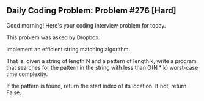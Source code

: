 ## Daily Coding Problem: Problem #276 [Hard]

Good morning! Here's your coding interview problem for today.

This problem was asked by Dropbox.

Implement an efficient string matching algorithm.

That is, given a string of length N and a pattern of length k, write a program that searches for the pattern in the string with less than O(N * k) worst-case time complexity.

If the pattern is found, return the start index of its location. If not, return False.
